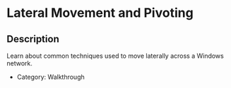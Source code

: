 # Lateral Movement and Pivoting

## Description

Learn about common techniques used to move laterally across a Windows network.
* Category: Walkthrough

## 